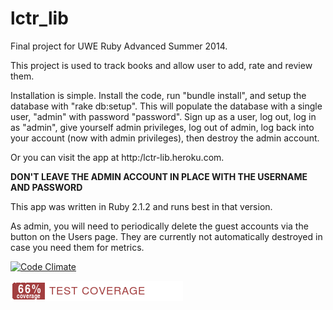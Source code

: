 lctr_lib
========

Final project for UWE Ruby Advanced Summer 2014.

This project is used to track books and allow user to add, rate and review them.  

Installation is simple.  Install the code, run "bundle install", and setup the database with "rake db:setup".  This will populate the database with a single user, "admin" with password "password".  Sign up as a user, log out, log in as "admin", give yourself admin privileges, log out of admin, log back into your account (now with admin privileges), then destroy the admin account.

Or you can visit the app at http:/lctr-lib.heroku.com.

**DON'T LEAVE THE ADMIN ACCOUNT IN PLACE WITH THE USERNAME AND PASSWORD**

This app was written in Ruby 2.1.2 and runs best in that version.

As admin, you will need to periodically delete the guest accounts via the button on the Users page.  They are currently not automatically destroyed in case you need them for metrics.

[![Code Climate](https://codeclimate.com/github/drlctr/lctr_lib/badges/gpa.svg)](https://codeclimate.com/github/drlctr/lctr_lib)

![Coverage Status](https://github.com/drlctr/lctr_lib/blob/master/coverage/coverage-badge.png)

